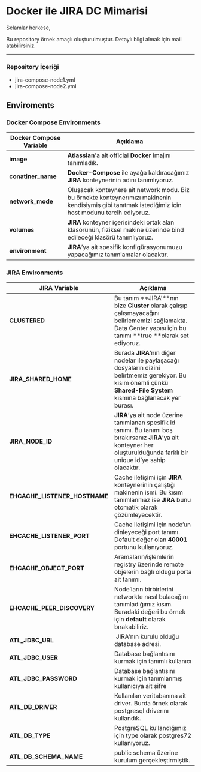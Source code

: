 # Docker ile JIRA DC Mimarisi

Selamlar herkese,

Bu repository örnek amaçlı oluşturulmuştur. Detaylı bilgi almak için mail atabilirsiniz.

---

### Repository İçeriği

* jira-compose-node1.yml
* jira-compose-node2.yml

## Enviroments

### Docker Compose Environments

| Docker Compose Variable | Açıklama |
| - | - |
| **image** | **Atlassian**'a ait official **Docker** imajını tanımladık. |
| **conatiner_name** | **Docker-Compose** ile ayağa kaldıracağımız **JIRA** konteynerinin adını tanımlıyoruz. |
| **network_mode** | Oluşacak konteynere ait network modu. Biz bu örnekte konteynerımızı makinenin kendisiymiş gibi tanıtmak istediğimiz için host modunu tercih ediyoruz. |
| **volumes** | **JIRA** konteyner içerisindeki ortak alan klasörünün, fiziksel makine üzerinde bind edileceği klasörü tanımlıyoruz. |
| **environment** | **JIRA**’ya ait spesifik konfigürasyonumuzu yapacağımız tanımlamalar olacaktır. |

### JIRA Environments

| JIRA Variable | Açıklama |
| - | - |
| **CLUSTERED** | Bu tanım **JIRA’**nın bize **Cluster** olarak çalışıp çalışmayacağını belirlememizi sağlamakta. Data Center yapısı için bu tanımı **true **olarak set ediyoruz. |
| **JIRA_SHARED_HOME** | Burada **JIRA**’nın diğer nodelar ile paylaşacağı dosyaların dizini belirtmemiz gerekiyor. Bu kısım önemli çünkü **Shared-File System** kısmına bağlanacak yer burası. |
| **JIRA_NODE_ID** | **JIRA**’ya ait node üzerine tanımlanan spesifik id tanımı. Bu tanımı boş bırakırsanız **JIRA**’ya ait konteyner her oluşturulduğunda farklı bir unique id’ye sahip olacaktır. |
| **EHCACHE_LISTENER_HOSTNAME** | Cache iletişimi için **JIRA** konteynerinin çalıştığı makinenin ismi. Bu kısım tanımlanmaz ise **JIRA** bunu otomatik olarak çözümleyecektir. |
| **EHCACHE_LISTENER_PORT** | Cache iletişimi için node’un dinleyeceği port tanımı. Default değer olan **40001** portunu kullanıyoruz. |
| **EHCACHE_OBJECT_PORT** | Aramaların/işlemlerin registry üzerinde remote objelerin bağlı olduğu porta ait tanımı. | 
| **EHCACHE_PEER_DISCOVERY** | Node’ların birbirlerini networkte nasıl bulacağını tanımladığımız kısım. Buradaki değeri bu örnek için **default** olarak bırakabiliriz. |
| **ATL_JDBC_URL** | JIRA'nın kurulu olduğu database adresi. |
| **ATL_JDBC_USER** | Database bağlantısını kurmak için tanımlı kullanıcı |
| **ATL_JDBC_PASSWORD** | Database bağlantısını kurmak için tanımlanmış kullanıcıya ait şifre |
| **ATL_DB_DRIVER** | Kullanılan veritabanına ait driver. Burda örnek olarak postgresql driverını kullandık. |
| **ATL_DB_TYPE** | PostgreSQL kullandığımız için type olarak postgres72 kullanıyoruz. |
| **ATL_DB_SCHEMA_NAME** | public schema üzerine kurulum gerçekleştirmiştik. |
